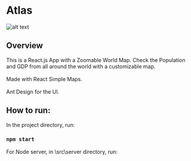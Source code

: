 # Atlas

![alt text](https://i.imgur.com/tIPF5ns.png)


## Overview

This is a React.js App with a Zoomable World Map. Check the Population and GDP from all around the world with a customizable map.
<br></br>
Made with React Simple Maps.
<br></br>
Ant Design for the UI.


## How to run:

In the project directory, run:

### `npm start`

For Node server, in \src\server directory, run:
